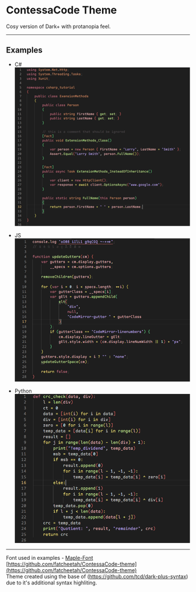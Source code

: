 # ContessaCode Theme
Cosy version of Dark+ with protanopia feel.

--- 

## Examples

+ C#
![c-sharp example](examples/c-sharp.png)

+ JS
![js example](examples/js.png)

+ Python
![python example](examples/python.png)

--- 

Font used in examples - [Maple-Font](https://github.com/subframe7536/Maple-font)
<br>
[https://github.com/fatcheetah/ContessaCode-theme](https://github.com/fatcheetah/ContessaCode-theme)
<br>
Theme created using the base of (https://github.com/tcd/dark-plus-syntax) due to it's additional syntax highliting.